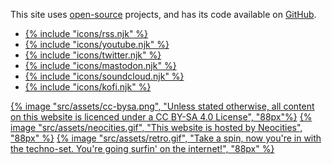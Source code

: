 This site uses [open-source](/open-source) projects, and has its code available on [GitHub](https://github.com/PersonMeetup/personmeetup-web).

<ul class="social" role="list" aria-label="Social links">
	<li><a href="/feeds/">{% include "icons/rss.njk" %}</a></li>
	<li><a href="https://www.youtube.com/c/PersonMeetupp">{% include "icons/youtube.njk" %}</a></li>
	<li><a href="https://twitter.com/PersonMeetup">{% include "icons/twitter.njk" %}</a></li>
	<li><a rel="me" href="https://mstdn.ca/@personmeetup">{% include "icons/mastodon.njk" %}</a></li>
	<li><a href="https://soundcloud.com/personmeetup">{% include "icons/soundcloud.njk" %}</a></li>
	<li><a href="https://ko-fi.com/personmeetup">{% include "icons/kofi.njk" %}</a></li>
</ul>

<div class="social"><a rel="license external" href="https://creativecommons.org/licenses/by-sa/4.0/">{% image "src/assets/cc-bysa.png", "Unless stated otherwise, all content on this website is licenced under a CC BY-SA 4.0 License", "88px"%}</a> <a rel="external" href="https://neocities.org/">{% image "src/assets/neocities.gif", "This website is hosted by Neocities", "88px" %}</a> <a href="/links/">{% image "src/assets/retro.gif", "Take a spin, now you're in with the techno-set. You're going surfin' on the internet!", "88px" %}</a></div>
